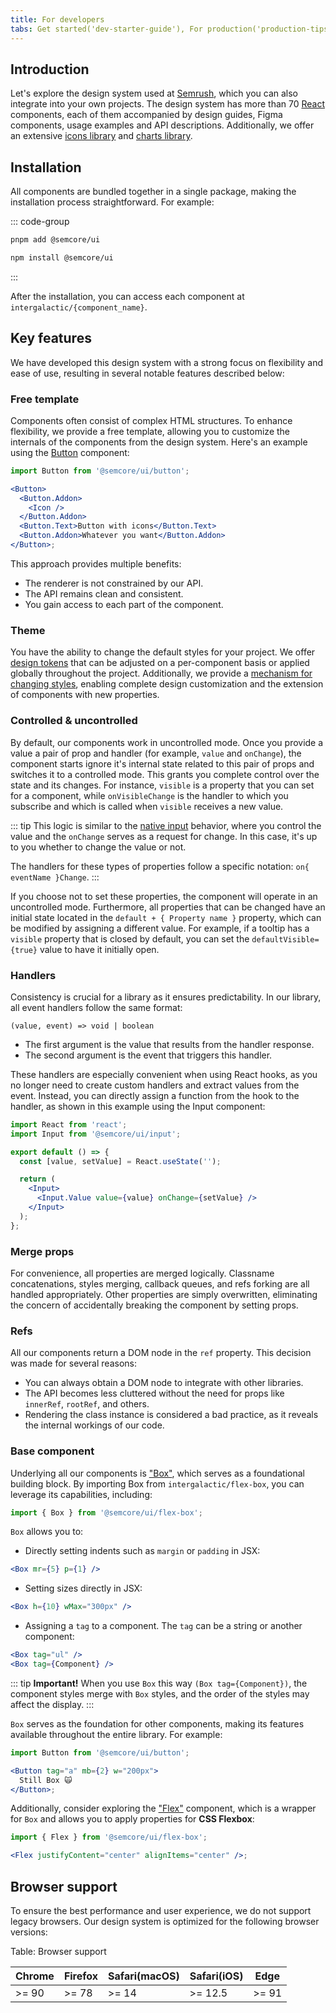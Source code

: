 ```yaml
---
title: For developers
tabs: Get started('dev-starter-guide'), For production('production-tips')
---
```


## Introduction

Let's explore the design system used at [Semrush](https://semrush.com), which you can also integrate into your own projects. The design system has more than 70 [React](https://reactjs.org) components, each of them accompanied by design guides, Figma components, usage examples and API descriptions. Additionally, we offer an extensive [icons library](/style/icon/icon) and [charts library](/data-display/d3-chart/d3-chart-code).

## Installation

All components are bundled together in a single package, making the installation process straightforward. For example:

::: code-group

```sh [pnpm]
pnpm add @semcore/ui
```

```sh [npm]
npm install @semcore/ui
```

:::

After the installation, you can access each component at `intergalactic/{component_name}`.

## Key features

We have developed this design system with a strong focus on flexibility and ease of use, resulting in several notable features described below:

### Free template

Components often consist of complex HTML structures. To enhance flexibility, we provide a free template, allowing you to customize the internals of the components from the design system. Here's an example using the [Button](/components/button/button) component:

```jsx
import Button from '@semcore/ui/button';

<Button>
  <Button.Addon>
    <Icon />
  </Button.Addon>
  <Button.Text>Button with icons</Button.Text>
  <Button.Addon>Whatever you want</Button.Addon>
</Button>;
```

This approach provides multiple benefits:

- The renderer is not constrained by our API.
- The API remains clean and consistent.
- You gain access to each part of the component.

### Theme

You have the ability to change the default styles for your project. We offer [design tokens](/style/design-tokens/design-tokens) that can be adjusted on a per-component basis or applied globally throughout the project. Additionally, we provide a [mechanism for changing styles](/style/design-tokens/design-tokens#themes), enabling complete design customization and the extension of components with new properties.

### Controlled & uncontrolled

By default, our components work in uncontrolled mode. Once you provide a value a pair of prop and handler (for example, `value` and `onChange`), the component starts ignore it's internal state related to this pair of props and switches it to a controlled mode. This grants you complete control over the state and its changes. For instance, `visible` is a property that you can set for a component, while `onVisibleChange` is the handler to which you subscribe and which is called when `visible` receives a new value.

::: tip
This logic is similar to the [native input](https://reactjs.org/docs/forms.html#controlled-components) behavior, where you control the value and the `onChange` serves as a request for change. In this case, it's up to you whether to change the value or not.

The handlers for these types of properties follow a specific notation: `on{ eventName }Change`.
:::

If you choose not to set these properties, the component will operate in an uncontrolled mode. Furthermore, all properties that can be changed have an initial state located in the `default + { Property name }` property, which can be modified by assigning a different value. For example, if a tooltip has a `visible` property that is closed by default, you can set the `defaultVisible={true}` value to have it initially open.

### Handlers

Consistency is crucial for a library as it ensures predictability. In our library, all event handlers follow the same format:

```tsx
(value, event) => void | boolean
```

- The first argument is the value that results from the handler response.
- The second argument is the event that triggers this handler.

These handlers are especially convenient when using React hooks, as you no longer need to create custom handlers and extract values from the event. Instead, you can directly assign a function from the hook to the handler, as shown in this example using the Input component:

```jsx
import React from 'react';
import Input from '@semcore/ui/input';

export default () => {
  const [value, setValue] = React.useState('');

  return (
    <Input>
      <Input.Value value={value} onChange={setValue} />
    </Input>
  );
};
```

### Merge props

For convenience, all properties are merged logically. Classname concatenations, styles merging, callback queues, and refs forking are all handled appropriately. Other properties are simply overwritten, eliminating the concern of accidentally breaking the component by setting props.

### Refs

All our components return a DOM node in the `ref` property. This decision was made for several reasons:

- You can always obtain a DOM node to integrate with other libraries.
- The API becomes less cluttered without the need for props like `innerRef`, `rootRef`, and others.
- Rendering the class instance is considered a bad practice, as it reveals the internal workings of our code.

### Base component

Underlying all our components is ["Box"](/layout/box-system/box-system), which serves as a foundational building block. By importing Box from `intergalactic/flex-box`, you can leverage its capabilities, including:

```jsx
import { Box } from '@semcore/ui/flex-box';
```

`Box` allows you to:

- Directly setting indents such as `margin` or `padding` in JSX:

```jsx
<Box mr={5} p={1} />
```

- Setting sizes directly in JSX:

```jsx
<Box h={10} wMax="300px" />
```

- Assigning a `tag` to a component. The `tag` can be a string or another component:

```jsx
<Box tag="ul" />
<Box tag={Component} />
```

::: tip
**Important!** When you use `Box` this way `(Box tag={Component})`, the component styles merge with `Box` styles, and the order of the styles may affect the display.
:::

`Box` serves as the foundation for other components, making its features available throughout the entire library. For example:

```jsx
import Button from '@semcore/ui/button';

<Button tag="a" mb={2} w="200px">
  Still Box 🙀
</Button>;
```

Additionally, consider exploring the ["Flex"](/layout/box-system/box-system) component, which is a wrapper for `Box` and allows you to apply properties for **CSS Flexbox**:


```jsx
import { Flex } from '@semcore/ui/flex-box';

<Flex justifyContent="center" alignItems="center" />;
```

## Browser support

To ensure the best performance and user experience, we do not support legacy browsers. Our design system is optimized for the following browser versions:

Table: Browser support

| Chrome | Firefox | Safari(macOS) | Safari(iOS) | Edge  |
| ------ | ------- | ------------- | ----------- | ----- |
| >= 90  | >= 78   | >= 14         | >= 12.5     | >= 91 |

